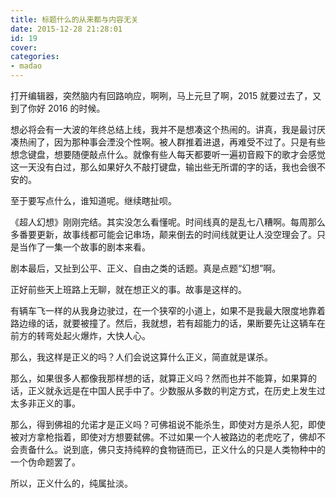 ```yaml
---
title: 标题什么的从来都与内容无关
date: 2015-12-28 21:28:01
id: 19
cover: 
categories:
- madao
---
```


 打开编辑器，突然脑内有回路响应，啊咧，马上元旦了啊，2015 就要过去了，又到了你好 2016 的时候。

 想必将会有一大波的年终总结上线，我并不是想凑这个热闹的。讲真，我是最讨厌凑热闹了，因为那种事会湮没个性啊。被人群推着进退，再难受不过了。只是有些想念键盘，想要随便敲点什么。就像有些人每天都要听一遍初音殿下的歌才会感觉这一天没有白过，那么如果好久不敲打键盘，输出些无所谓的字的话，我也会很不安的。

 至于要写点什么，谁知道呢。继续瞎扯呗。

 《超人幻想》刚刚完结。其实没怎么看懂呢。时间线真的是乱七八糟啊。每周那么多番要更新，故事线都可能会记串场，颠来倒去的时间线就更让人没空理会了。只是当作了一集一个故事的剧本来看。

 剧本最后，又扯到公平、正义、自由之类的话题。真是点题“幻想”啊。

 正好前些天上班路上无聊，就在想正义的事。故事是这样的。

 有辆车飞一样的从我身边驶过，在一个狭窄的小道上，如果不是我最大限度地靠着路边缘的话，就要被撞了。然后，我就想，若有超能力的话，果断要先让这辆车在前方的转弯处起火爆炸，大快人心。

 那么，我这样是正义的吗？人们会说这算什么正义，简直就是谋杀。

 那么，如果很多人都像我那样想的话，就算正义吗？然而也并不能算，如果算的话，正义就永远是在中国人民手中了。少数服从多数的判定方式，在历史上发生过太多非正义的事。

 那么，得到佛祖的允诺才是正义吗？可佛祖说不能杀生，即使对方是杀人犯，即使被对方拿枪指着，即使对方想要弑佛。不过如果一个人被路边的老虎吃了，佛却不会责备什么。说到底，佛只支持纯粹的食物链而已，正义什么的只是人类物种中的一个伪命题罢了。

 所以，正义什么的，纯属扯淡。
